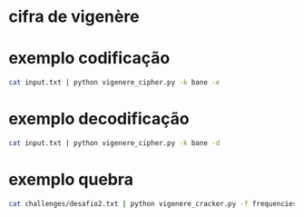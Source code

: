 # cifra de vigenère


# exemplo codificação

```bash
cat input.txt | python vigenere_cipher.py -k bane -e
```

# exemplo decodificação

```bash
cat input.txt | python vigenere_cipher.py -k bane -d
```

# exemplo quebra

```bash
cat challenges/desafio2.txt | python vigenere_cracker.py -f frequencies/portuguese.txt
```
